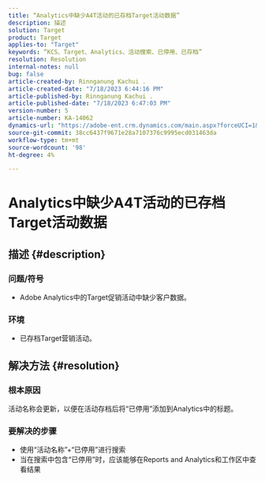 ```yaml
---
title: “Analytics中缺少A4T活动的已存档Target活动数据”
description: 描述
solution: Target
product: Target
applies-to: "Target"
keywords: “KCS、Target、Analytics、活动搜索、已停用、已存档”
resolution: Resolution
internal-notes: null
bug: false
article-created-by: Rinnganung Kachui .
article-created-date: "7/18/2023 6:44:16 PM"
article-published-by: Rinnganung Kachui .
article-published-date: "7/18/2023 6:47:03 PM"
version-number: 5
article-number: KA-14062
dynamics-url: "https://adobe-ent.crm.dynamics.com/main.aspx?forceUCI=1&pagetype=entityrecord&etn=knowledgearticle&id=dd715114-9b25-ee11-9cbd-6045bd006b4b"
source-git-commit: 38cc6437f9671e28a7107376c9995ecd031463da
workflow-type: tm+mt
source-wordcount: '98'
ht-degree: 4%

---
```


# Analytics中缺少A4T活动的已存档Target活动数据

## 描述 {#description}




### 问题/符号



- Adobe Analytics中的Target促销活动中缺少客户数据。




### 环境



- 已存档Target营销活动。



## 解决方法 {#resolution}


### 根本原因



活动名称会更新，以便在活动存档后将“已停用”添加到Analytics中的标题。



### 要解决的步骤



- 使用“活动名称”+“已停用”进行搜索
- 当在搜索中包含“已停用”时，应该能够在Reports and Analytics和工作区中查看结果


